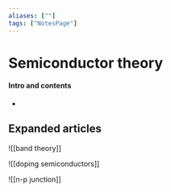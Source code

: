 ```yaml
---
aliases: [""]
tags: ["NotesPage"]
---
```


# Semiconductor theory

#### Intro and contents
- 

## Expanded articles
![[band theory]]

![[doping semiconductors]]

![[n-p junction]]